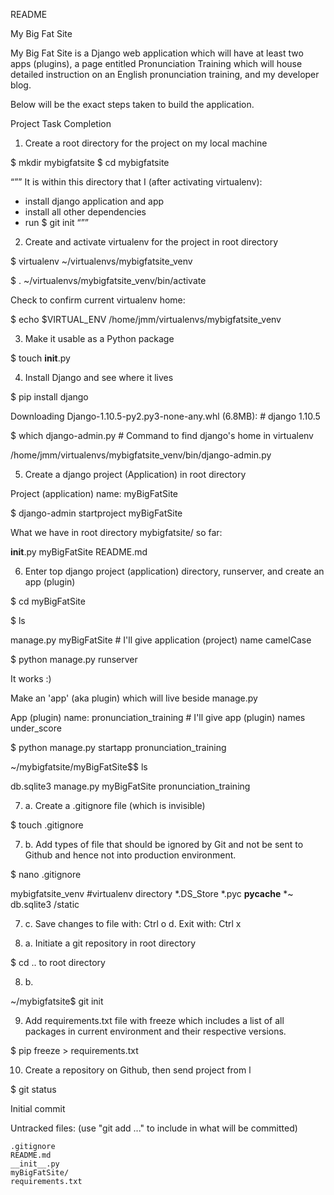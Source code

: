 README

My Big Fat Site 

My Big Fat Site is a Django web application which will have at least two apps (plugins), a page entitled Pronunciation Training which will house detailed instruction on an English pronunciation training, and my developer blog.

Below will be the exact steps taken to build the application. 

Project Task Completion

1. Create a root directory for the project on my local machine

 $ mkdir mybigfatsite
$ cd mybigfatsite

“””
It is within this directory that I (after activating virtualenv): 
- install django application and app
- install all other dependencies
- run  $ git init
“””

2. Create and activate virtualenv for the project in root directory

$ virtualenv ~/virtualenvs/mybigfatsite_venv

$ . ~/virtualenvs/mybigfatsite_venv/bin/activate

Check to confirm current virtualenv home:

$ echo $VIRTUAL_ENV
/home/jmm/virtualenvs/mybigfatsite_venv

3. Make it usable as a Python package 

$ touch __init__.py


4. Install Django and see where it lives

$ pip install django

Downloading Django-1.10.5-py2.py3-none-any.whl (6.8MB):   # django 1.10.5

$ which django-admin.py			# Command to find django's home in virtualenv

/home/jmm/virtualenvs/mybigfatsite_venv/bin/django-admin.py

5. Create a django project (Application) in root directory

Project (application) name: myBigFatSite

$ django-admin startproject myBigFatSite

What we have in root directory mybigfatsite/ so far:

__init__.py  myBigFatSite  README.md

6. Enter top django project (application) directory, runserver, and create an app (plugin)

$ cd myBigFatSite

$ ls

manage.py  myBigFatSite		# I'll give application (project) name camelCase

$ python manage.py runserver

It works :)

Make an 'app' (aka plugin) which will live beside manage.py

App (plugin) name: pronunciation_training		# I'll give app (plugin) names under_score

$ python manage.py startapp pronunciation_training

~/mybigfatsite/myBigFatSite$$ ls

db.sqlite3  manage.py  myBigFatSite  pronunciation_training

7. a. Create a .gitignore file (which is invisible)

$ touch .gitignore

7. b. Add types of file that should be ignored by Git and not be sent to Github and hence not into production environment.

$ nano .gitignore

mybigfatsite_venv #virtualenv directory
*.DS_Store
*.pyc
__pycache__
*~
db.sqlite3
/static

7. c. Save changes to file with: Ctrl o
   d. Exit with: Ctrl x

8. a. Initiate a git repository in root directory

$ cd .. to root directory

8. b. 

~/mybigfatsite$ git init

9. Add requirements.txt file with freeze which includes a list of all packages in current environment and their respective versions.

$ pip freeze > requirements.txt

10. Create a repository on Github, then send project from l

$ git status

Initial commit

Untracked files:
  (use "git add <file>..." to include in what will be committed)

	.gitignore
	README.md
	__init__.py
	myBigFatSite/
	requirements.txt















